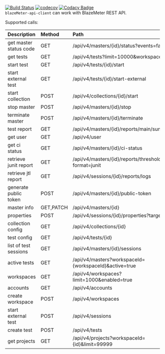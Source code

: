 [![Build Status](https://travis-ci.org/Blazemeter/blazemeter-api-client.svg?branch=master)](https://travis-ci.org/Blazemeter/blazemeter-api-client)
[![codecov](https://codecov.io/gh/Blazemeter/blazemeter-api-client/branch/master/graph/badge.svg)](https://codecov.io/gh/Blazemeter/blazemeter-api-client)
[![Codacy Badge](https://api.codacy.com/project/badge/Grade/e86b726f20e046a2b89fc13c86ca6f87)](https://www.codacy.com/app/dzmitrykashlach/blazemeter-api-client?utm_source=github.com&amp;utm_medium=referral&amp;utm_content=Blazemeter/blazemeter-api-client&amp;utm_campaign=Badge_Grade)  
`blazeMeter-api-client` can work with BlazeMeter REST API.

Supported calls:  

|Description   |Method   |Path   |
|:---|:---|:---|
|get master status code |GET   |/api/v4/masters/{id}/status?events=false   |
|get tests|GET   |/api/v4/tests?limit=10000&workspaceId=<workspaceId>   |   
|start test   |GET   |/api/v4/tests/{id}/start   |   
|start external test   |GET   |/api/v4/tests/{id}/start-external   |   
|start collection   |POST   |/api/v4/collections/{id}/start   |   
|stop master   |POST   |/api/v4/masters/{id}/stop   |   
|terminate master   |POST   |/api/v4/masters/{id}/terminate   |   
|test report   |GET   |/api/v4/masters/{id}/reports/main/summary   |   
|get user   |GET   |/api/v4/user   |   
|get ci status   |GET   |/api/v4/masters/{id}/ci-status   |   
|retrieve junit report   |GET   |/api/v4/masters/{id}/reports/thresholds?format=junit   |   
|retrieve jtl report   |GET   |/api/v4/sessions/{id}/reports/logs   |   
|generate public token   |POST   |/api/v4/masters/{id}/public-token   |   
|master info   |GET,PATCH   |/api/v4/masters/{id}   |   
|properties   |POST   |/api/v4/sessions/{id}/properties?target=all   |   
|collection config   |GET   |/api/v4/collections/{id}   |   
|test config   |GET   |/api/v4/tests/{id}   |   
|list of test sessions   |GET   |/api/v4/masters/{id}/sessions   |   
|active tests   |GET   |/api/v4/masters?workspaceId={workspaceId}&active=true   |   
|workspaces   |GET   |/api/v4/workspaces?limit=1000&enabled=true   |   
|accounts   |GET   |/api/v4/accounts   |   
|create workspace   |POST   |/api/v4/workspaces   |   
|start external test   |POST   |/api/v4/sessions   |   
|create test   |POST   |/api/v4/tests   |   
|get projects   | GET   |/api/v4/projects?workspaceId={id}&limit=99999   |   

	
